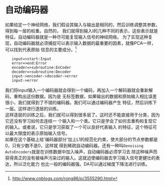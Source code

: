 # 自动编码器
   如果给定一个神经网络，我们假设其输入与输出是相同的，然后训练调整其参数，得到每一层的权重。自然的，
我们就得到输入I的几种不同的表示，这些表示就是特征。自动编码器就是一种尽可能复现输入信号的神经网络。
为了实现这种复现，自动编码器就必须捕捉可以表示输入数据的最重要的因素，就像PCA一样，可以找到代表原始
信息的主要成分。[^1]
```flow 
   input=>start:Input
   error=>end:Error
   encoder=>subroutine:EnCoder
   decoder=>subroutine:Decoder
   input->encoder->decoder->error 
   input->error
```
   我们将input输入一个编码器就会得到一个编码，再加入一个解码器就会重新解码，重构出这份数据。因为是
无标签数据，如果输出的数据和原始输入相比误差很小，我们就得到了不错的编码器。我们可以通过编码器产生
特征，然后训练下一层。这样进行逐层的训练。  
   这样逐层的训练之后，我们就可以得到很多层了。这时还不能直接用于分类，因为它还没有学习如何去连结一
个输入和一个类。它只是学会了如何去重构和复现它的输入。或者说，它只是学习获取了一个可以良好代表输入
的特征，这个特征可以最大限度的表示原始输入信号。  
   如果在这个基础上给'编码器部分'加上L1的规范化约束，使大部分的节点参数都是0，只有少数不是0，这样就
得到稀疏自动编码器。还有一种叫`Denoising AutoEncoders`就是在训练数据中加入噪声，自动编码器必须学习去
除这种噪声而获得真正的没有被噪声污染过的输入。这就迫使编码器去学习输入信号更健壮的表达，所以泛化能力
也比一般的编码器强。DA可以通过梯度下降法进行训练。




[^1]: http://www.cnblogs.com/rong86/p/3555290.html
